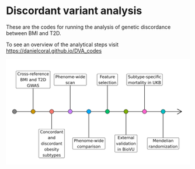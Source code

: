 # Discordant variant analysis

These are the codes for running the analysis of genetic discordance between BMI and T2D.

To see an overview of the analytical steps visit https://danielcoral.github.io/DVA_codes

![](/plots/aline_plot.png)